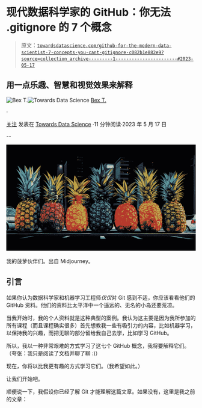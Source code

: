 # 现代数据科学家的 GitHub：你无法 .gitignore 的 7 个概念

> 原文：[`towardsdatascience.com/github-for-the-modern-data-scientist-7-concepts-you-cant-gitignore-c082b1e882e9?source=collection_archive---------1-----------------------#2023-05-17`](https://towardsdatascience.com/github-for-the-modern-data-scientist-7-concepts-you-cant-gitignore-c082b1e882e9?source=collection_archive---------1-----------------------#2023-05-17)

## 用一点乐趣、智慧和视觉效果来解释

[](https://ibexorigin.medium.com/?source=post_page-----c082b1e882e9--------------------------------)![Bex T.](https://ibexorigin.medium.com/?source=post_page-----c082b1e882e9--------------------------------)[](https://towardsdatascience.com/?source=post_page-----c082b1e882e9--------------------------------)![Towards Data Science](https://towardsdatascience.com/?source=post_page-----c082b1e882e9--------------------------------) [Bex T.](https://ibexorigin.medium.com/?source=post_page-----c082b1e882e9--------------------------------)

·

[关注](https://medium.com/m/signin?actionUrl=https%3A%2F%2Fmedium.com%2F_%2Fsubscribe%2Fuser%2F39db050c2ac2&operation=register&redirect=https%3A%2F%2Ftowardsdatascience.com%2Fgithub-for-the-modern-data-scientist-7-concepts-you-cant-gitignore-c082b1e882e9&user=Bex+T.&userId=39db050c2ac2&source=post_page-39db050c2ac2----c082b1e882e9---------------------post_header-----------) 发表在 [Towards Data Science](https://towardsdatascience.com/?source=post_page-----c082b1e882e9--------------------------------) ·11 分钟阅读·2023 年 5 月 17 日[](https://medium.com/m/signin?actionUrl=https%3A%2F%2Fmedium.com%2F_%2Fvote%2Ftowards-data-science%2Fc082b1e882e9&operation=register&redirect=https%3A%2F%2Ftowardsdatascience.com%2Fgithub-for-the-modern-data-scientist-7-concepts-you-cant-gitignore-c082b1e882e9&user=Bex+T.&userId=39db050c2ac2&source=-----c082b1e882e9---------------------clap_footer-----------)

--

[](https://medium.com/m/signin?actionUrl=https%3A%2F%2Fmedium.com%2F_%2Fbookmark%2Fp%2Fc082b1e882e9&operation=register&redirect=https%3A%2F%2Ftowardsdatascience.com%2Fgithub-for-the-modern-data-scientist-7-concepts-you-cant-gitignore-c082b1e882e9&source=-----c082b1e882e9---------------------bookmark_footer-----------)![](img/d9add96480d3a682d10b6fcc7ad06fe8.png)

我的菠萝伙伴们。出自 Midjourney。

## 引言

如果你认为数据科学家和机器学习工程师*仅仅*对 Git 感到不适，你应该看看他们的 GitHub 资料。他们的资料比太平洋中一个遥远的、无名的小岛还要荒凉。

当我开始时，我的个人资料就是这种典型的案例。我认为这主要是因为我所参加的所有课程（而且课程确实很多）首先想教我一些有吸引力的内容，比如机器学习，以保持我的兴趣，而把无聊的部分留给我自己去学，比如学习 GitHub。

所以，我以一种非常艰难的方式学习了这七个 GitHub 概念，我将要解释它们。（夸张：我只是阅读了文档并聊了聊 :)）

现在，你将以比我更有趣的方式学习它们。（我希望如此。）

让我们开始吧。

顺便说一下，我假设你已经了解 Git 才能理解这篇文章。如果没有，这里是我之前的文章：
